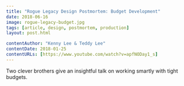 ```yaml
---
title: "Rogue Legacy Design Postmortem: Budget Development"
date: 2018-06-16
image: rogue-legacy-budget.jpg
tags: [article, design, postmortem, production]
layout: post.html

contentAuthor: "Kenny Lee & Teddy Lee"
contentDate: 2018-01-25
contentURLs: [https://www.youtube.com/watch?v=apfNODay1_s]
---
```


Two clever brothers give an insightful talk on working smartly with tight budgets.
